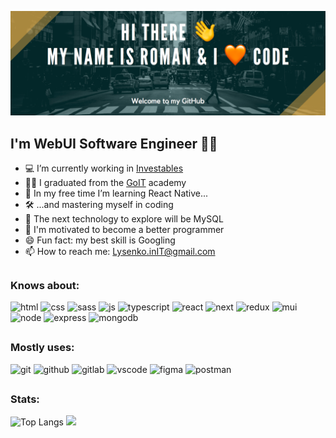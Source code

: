 ![github-profile-header](https://raw.githubusercontent.com/Solomon-IT-Dev/Solomon-IT-Dev/main/github-profile-header.png)
## I'm WebUI Software Engineer 👨‍💻

- 💻 I’m currently working in [Investables](https://investables.org)
- 👨‍🎓 I graduated from the [GoIT](https://goit.ua/?lang=uk) academy
- 🔭 In my free time I’m learning React Native...
- 🛠 ...and mastering myself in coding
- 🚀 The next technology to explore will be MySQL
- 🤔 I'm motivated to become a better programmer
- 😄 Fun fact: my best skill is Googling
- 📫 How to reach me: Lysenko.inIT@gmail.com
##

### Knows about:
![html](https://camo.githubusercontent.com/b01b4e89c3944db941668d6baf68aab458a57bdacaf8cdfafb3f166ed1987e95/68747470733a2f2f696d672e736869656c64732e696f2f62616467652f68746d6c2d4533344632362e7376673f267374796c653d666f722d7468652d6261646765266c6f676f3d68746d6c35266c6f676f436f6c6f723d666666)
![css](https://camo.githubusercontent.com/74e6ff495ccdbb5e42f7e5b030c0afbbbcbdbd17952c80d058ef30b8ac73f468/68747470733a2f2f696d672e736869656c64732e696f2f62616467652f6373732d3135373242362e7376673f267374796c653d666f722d7468652d6261646765266c6f676f3d63737333266c6f676f436f6c6f723d666666)
![sass](https://camo.githubusercontent.com/aecc12e348cda10443c4ba3713175c21c25c7880d3de0f1b686f74891a7b53c5/68747470733a2f2f696d672e736869656c64732e696f2f62616467652f736173732d4346363439412e7376673f267374796c653d666f722d7468652d6261646765266c6f676f3d73617373266c6f676f436f6c6f723d666666)
![js](https://camo.githubusercontent.com/aeddc848275a1ffce386dc81c04541654ca07b2c43bbb8ad251085c962672aea/68747470733a2f2f696d672e736869656c64732e696f2f62616467652f6a6176617363726970742d2532333332333333302e7376673f7374796c653d666f722d7468652d6261646765266c6f676f3d6a617661736372697074266c6f676f436f6c6f723d253233463744463145)
![typescript](https://img.shields.io/badge/typescript-whitesmoke?style=for-the-badge&logo=typescript)
![react](https://camo.githubusercontent.com/ab4c3c731a174a63df861f7b118d6c8a6c52040a021a552628db877bd518fe84/68747470733a2f2f696d672e736869656c64732e696f2f62616467652f72656163742d2532333230323332612e7376673f7374796c653d666f722d7468652d6261646765266c6f676f3d7265616374266c6f676f436f6c6f723d253233363144414642)
![next](https://img.shields.io/badge/next.js-black?style=for-the-badge&logo=next.js)
![redux](https://camo.githubusercontent.com/9bb2580411576db130fee2e51a0d2f6187563d00eff4ff80b5aba8b97de5fbd2/68747470733a2f2f696d672e736869656c64732e696f2f62616467652f72656475782d3736344142432e7376673f267374796c653d666f722d7468652d6261646765266c6f676f3d7265647578266c6f676f436f6c6f723d666666)
![mui](https://img.shields.io/badge/materialui-whitesmoke?style=for-the-badge&logo=mui)
![node](https://camo.githubusercontent.com/cc96d7d28a6ca21ddbb1f2521d751d375230ed840271e6a4c8694cf87cc60c14/68747470733a2f2f696d672e736869656c64732e696f2f62616467652f6e6f64652e6a732532302d2532333433383533442e7376673f267374796c653d666f722d7468652d6261646765266c6f676f3d6e6f64652e6a73266c6f676f436f6c6f723d7768697465)
![express](https://img.shields.io/badge/express-slategray?style=for-the-badge&logo=express)
![mongodb](https://img.shields.io/badge/mongodb-grey?style=for-the-badge&logo=mongodb)
##

### Mostly uses:
![git](https://camo.githubusercontent.com/ec0d32e85caf4723d5182a75338c89f85a2c3679aed0c46c9ee9fd1c8dc2a316/68747470733a2f2f696d672e736869656c64732e696f2f62616467652f6769742d2532334630353033332e7376673f7374796c653d666f722d7468652d6261646765266c6f676f3d676974266c6f676f436f6c6f723d7768697465)
![github](https://camo.githubusercontent.com/b00dbca05937d3de2f9e39567dd955faedd9be2ed6941d610a8fbb4f4f4a76f0/68747470733a2f2f696d672e736869656c64732e696f2f62616467652f6769746875622d3030302e7376673f267374796c653d666f722d7468652d6261646765266c6f676f3d676974687562266c6f676f436f6c6f723d666666)
![gitlab](https://img.shields.io/badge/gitlab-rebeccapurple?style=for-the-badge&logo=gitlab)
![vscode](https://camo.githubusercontent.com/a0484e6383e852e622da1e934b7724921ab9b69d69246d90f899424b01f6deb1/68747470733a2f2f696d672e736869656c64732e696f2f62616467652f56697375616c25323053747564696f253230436f64652d3030373864372e7376673f7374796c653d666f722d7468652d6261646765266c6f676f3d76697375616c2d73747564696f2d636f6465266c6f676f436f6c6f723d7768697465)
![figma](https://camo.githubusercontent.com/9a8ccd8ae319ddac9934db226e7834d7e1c61a31076e7d7c04ecb5bf352967aa/68747470733a2f2f696d672e736869656c64732e696f2f62616467652f6669676d612d2532334632344531452e7376673f7374796c653d666f722d7468652d6261646765266c6f676f3d6669676d61266c6f676f436f6c6f723d7768697465)
![postman](https://img.shields.io/badge/postman-gray?style=for-the-badge&logo=postman)
##

### Stats:
![Top Langs](https://github-readme-stats.vercel.app/api/top-langs/?username=Solomon-it-dev&layout=compact)
<img height="165em" src="https://github-readme-stats.vercel.app/api?username=Solomon-it-dev&show_icons=true" />

<!--
**Solomon-IT-Dev/Solomon-IT-Dev** is a ✨ _special_ ✨ repository because its `README.md` (this file) appears on your GitHub profile.

- 👯 I’m looking to collaborate on ...
- 💬 Ask me about how to ask...

<img align='right' src='https://media.giphy.com/media/bcKmIWkUMCjVm/giphy.gif' width='200"'>
-->
